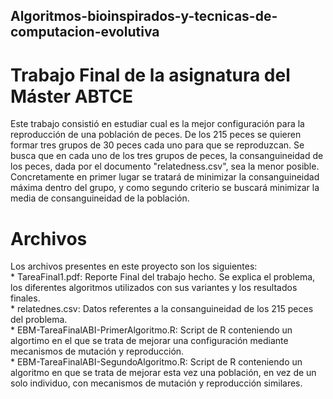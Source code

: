 ## Algoritmos-bioinspirados-y-tecnicas-de-computacion-evolutiva
# Trabajo Final de la asignatura del Máster ABTCE
Este trabajo consistió en estudiar cual es la mejor configuración para la reproducción de una población de peces. De los 215 peces se quieren formar tres grupos de 30 peces cada uno para que se reproduzcan. Se busca que en cada uno de los tres grupos de peces, la consanguineidad de los peces, dada por el documento "relatedness.csv", sea la menor posible. Concretamente en primer lugar se tratará de minimizar la consanguineidad máxima dentro del grupo, y como segundo criterio se buscará minimizar la media de consanguineidad de la población.
# Archivos
Los archivos presentes en este proyecto son los siguientes:  
	* TareaFinal1.pdf: Reporte Final del trabajo hecho. Se explica el problema, los diferentes algoritmos utilizados con sus variantes y los resultados finales.  
	* relatednes.csv: Datos referentes a la consanguineidad de los 215 peces del problema.  
	* EBM-TareaFinalABI-PrimerAlgoritmo.R: Script de R conteniendo un algortimo en el que se trata de mejorar una configuración mediante mecanismos de mutación y reproducción.  
	* EBM-TareaFinalABI-SegundoAlgoritmo.R: Script de R conteniendo un algoritmo en que se trata de mejorar esta vez una población, en vez de un solo individuo, con mecanismos de mutación y reproducción similares.  
